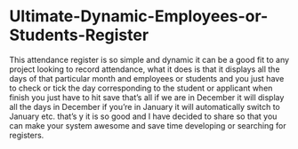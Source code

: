 # Ultimate-Dynamic-Employees-or-Students-Register
This attendance register is so simple and dynamic it can be a good fit to any project looking to record attendance, what it does is that it displays all the days of that particular month and employees or students and you just have to check or tick the day corresponding to the student or applicant when finish you just have to hit save that’s all if we are in December it will display all the days in December if you’re in January it will automatically switch to January etc. that’s y it is so good and I have decided to share so that you can make your system awesome and save time developing or searching for registers.
